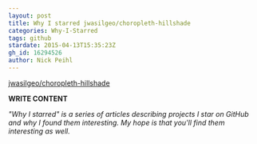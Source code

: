 ```yaml
---
layout: post
title: Why I starred jwasilgeo/choropleth-hillshade
categories: Why-I-Starred
tags: github
stardate: 2015-04-13T15:35:23Z
gh_id: 16294526
author: Nick Peihl
---
```


[jwasilgeo/choropleth-hillshade](star.repo.html_url)

**WRITE CONTENT**

*"Why I starred" is a series of articles describing projects I star on GitHub and why I found them interesting. My hope is that you'll find them interesting as well.*

